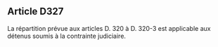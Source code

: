 Article D327
----
La répartition prévue aux articles D. 320 à D. 320-3 est applicable aux détenus
soumis à la contrainte judiciaire.
